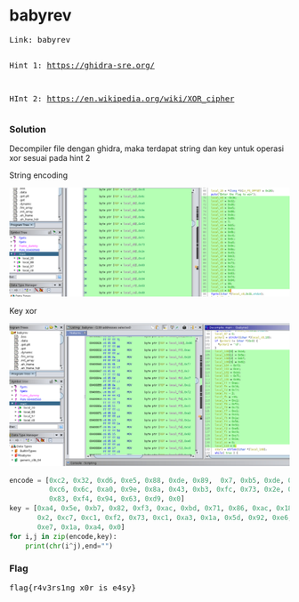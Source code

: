 <h1><b>babyrev</b></h1>
<pre>
Link: babyrev

Hint 1: https://ghidra-sre.org/

HInt 2: https://en.wikipedia.org/wiki/XOR_cipher
</pre>
<h3><b>Solution</b></h3>
<p>Decompiler file dengan ghidra, maka terdapat string dan key untuk operasi xor sesuai pada hint 2</p>
<p>String encoding</p>
<p align='center'>
  <img src="https://github.com/enomarozi/Writeup-CTF/blob/master/BackdoorCTF/Images/babyrev.jpg" width=900>
</p>
<p>Key xor</p>
<p align='center'>
  <img src="https://github.com/enomarozi/Writeup-CTF/blob/master/BackdoorCTF/Images/babyrev1.jpg" width=900>
</p>

```python
encode = [0xc2, 0x32, 0xd6, 0xe5, 0x88, 0xde, 0x89,  0x7, 0xb5, 0xde, 0x6b,
          0xc6, 0x6c, 0xa0, 0x9e, 0x8a, 0x43, 0xb3, 0xfc, 0x73, 0x2e, 0xcd,
          0x83, 0xf4, 0x94, 0x63, 0xd9, 0x0]
key = [0xa4, 0x5e, 0xb7, 0x82, 0xf3, 0xac, 0xbd, 0x71, 0x86, 0xac, 0x18, 0xf7,
       0x2, 0xc7, 0xc1, 0xf2, 0x73, 0xc1, 0xa3, 0x1a, 0x5d, 0x92, 0xe6, 0xc0,
       0xe7, 0x1a, 0xa4, 0x0]
for i,j in zip(encode,key):
    print(chr(i^j),end="")

```
<h3><b>Flag</b></h3>
<pre>
flag{r4v3rs1ng_x0r_is_e4sy}
</pre>
